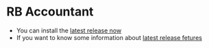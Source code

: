 # RB Accountant 
- You can install the [latest release now](https://github.com/Ahmed101Mohammed/RB-Accountant/releases/download/v2.0.0/RB.Accountant.Setup.2.0.0.exe)
- If you want to know some information about [latest release fetures](https://github.com/Ahmed101Mohammed/RB-Accountant/releases)
